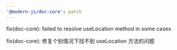 ```yaml
---
'@modern-js/doc-core': patch
---
```


fix(doc-core): failed to resolve useLocation method in some cases

fix(doc-core): 修复个别情况下找不到 useLocation 方法的问题
